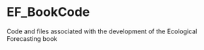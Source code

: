EF_BookCode
===========

Code and files associated with the development of the Ecological Forecasting book
